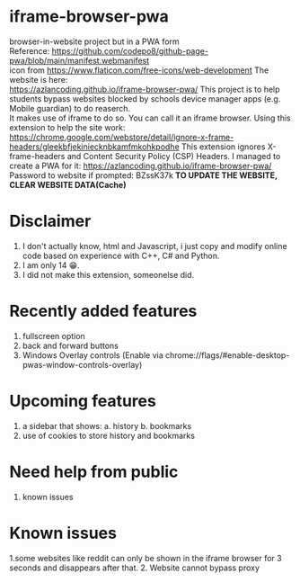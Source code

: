 # iframe-browser-pwa
browser-in-website project but in a PWA form  
Reference: https://github.com/codepo8/github-page-pwa/blob/main/manifest.webmanifest  
icon from https://www.flaticon.com/free-icons/web-development 
The website is here:  
https://azlancoding.github.io/iframe-browser-pwa/ 
This project is to help students bypass websites blocked by schools device manager apps (e.g. Mobile guardian) to do reaserch.  
It makes use of iframe to do so. You can call it an iframe browser. 
Using this extension to help the site work: https://chrome.google.com/webstore/detail/ignore-x-frame-headers/gleekbfjekiniecknbkamfmkohkpodhe 
This extension ignores X-frame-headers and Content Security Policy (CSP) Headers. 
I managed to create a PWA for it: https://azlancoding.github.io/iframe-browser-pwa/ 
Password to website if prompted: BZssK37k 
**TO UPDATE THE WEBSITE, CLEAR WEBSITE DATA(Cache)**
# Disclaimer
1. I don't actually know, html and Javascript, i just copy and modify online code based on experience with C++, C# and Python.  
2. I am only 14 😁. 
3. I did not make this extension, someonelse did. 
# Recently added features 
1. fullscreen option
2. back and forward buttons
3. Windows Overlay controls (Enable via chrome://flags/#enable-desktop-pwas-window-controls-overlay)
# Upcoming features
1. a sidebar that shows:
  a. history
  b. bookmarks
2. use of cookies to store history and bookmarks
# Need help from public
1. known issues
# Known issues
1.some websites like reddit can only be shown in the iframe browser for 3 seconds and disappears after that.
2. Website cannot bypass proxy

